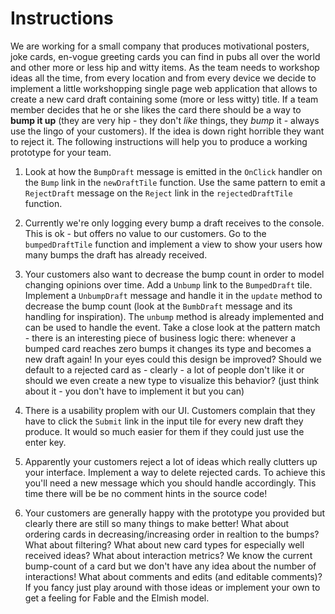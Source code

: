 # Instructions

We are working for a small company that produces motivational posters, joke cards, en-vogue greeting cards you can find in pubs all over the world and other more or less hip and witty items. As the team needs to workshop ideas all the time, from every location and from every device we decide to implement a little workshopping single page web application that allows to create a new card draft containing some (more or less witty) title. If a team member decides that he or she likes the card there should be a way to **bump it up** (they are very hip - they don't *like* things, they *bump* it - always use the lingo of your customers). If the idea is down right horrible they want to reject it. The following instructions will help you to produce a working prototype for your team.

1) Look at how the `BumpDraft` message is emitted in the `OnClick` handler on the `Bump` link in the `newDraftTile` function. Use the same pattern to emit a `RejectDraft` message on the `Reject` link in the `rejectedDraftTile` function.

2) Currently we're only logging every bump a draft receives to the console. This is ok - but offers no value to our customers. Go to the `bumpedDraftTile` function and implement a view to show your users how many bumps the draft has already received.

3) Your customers also want to decrease the bump count in order to model changing opinions over time. Add a `Unbump` link to the `BumpedDraft` tile. Implement a `UnbumpDraft` message and handle it in the `update` method to decrease the bump count (look at the `BumbDraft` message and its handling for inspiration). The `unbump` method is already implemented and can be used to handle the event. Take a close look at the pattern match - there is an interesting piece of business logic there: whenever a bumped card reaches zero bumps it changes its type and becomes a new draft again! In your eyes could this design be improved? Should we default to a rejected card as - clearly - a lot of people don't like it or should we even create a new type to visualize this behavior? (just think about it - you don't have to implement it but you can)

4) There is a usability proplem with our UI. Customers complain that they have to click the `Submit` link in the input tile for every new draft they produce. It would so much easier for them if they could just use the enter key.

5) Apparently your customers reject a lot of ideas which really clutters up your interface. Implement a way to delete rejected cards. To achieve this you'll need a new message which you should handle accordingly. This time there will be be no comment hints in the source code!

6) Your customers are generally happy with the prototype you provided but clearly there are still so many things to make better! What about ordering cards in decreasing/increasing order in realtion to the bumps? What about filtering? What about new card types for especially well received ideas? What about interaction metrics? We know the current bump-count of a card but we don't have any idea about the number of interactions! What about comments and edits (and editable comments)? If you fancy just play around with those ideas or implement your own to get a feeling for Fable and the Elmish model.

